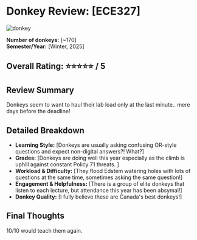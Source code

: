 # Donkey Review: [ECE327]
![donkey](ratemydonkeys.github.io/donkey.webp)

**Number of donkeys:** [~170]  
**Semester/Year:** [Winter, 2025]  

## Overall Rating: ⭐⭐⭐⭐⭐ / 5  

## Review Summary  
Donkeys seem to want to haul their lab load only at the last minute.. mere days before the deadline!

## Detailed Breakdown  

- **Learning Style:** [Donkeys are usually asking confusing OR-style questions and expect non-digital answers?! What?]  
- **Grades:** [Donkeys are doing well this year especially as the climb is uphill against constant Policy 71 threats. ]  
- **Workload & Difficulty:** [They flood Edstem watering holes with lots of questions at the same time, sometimes asking the same question!]  
- **Engagement & Helpfulness:** [There is a group of elite donkeys that listen to each lecture, but attendance this year has been absymal!]  
- **Donkey Quality:** [I fully believe these are Canada's best donkeys!]  

## Final Thoughts  
10/10 would teach them again.
